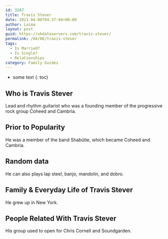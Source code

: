 ```yaml
---
id: 3287
title: Travis Stever
date: 2021-04-06T04:37:04+00:00
author: Laima
layout: post
guid: https://ukdataservers.com/travis-stever/
permalink: /04/06/travis-stever
tags:
  - Is Married?
  - Is Single?
  - Relationships
category: Family Guides
---
```


* some text
{: toc}


## Who is Travis Stever
                  
                  
                  
Lead and rhythm guitarist who was a founding member of the progressive rock group Coheed and Cambria.
                  
              
            
              
            
                
                
                
## Prior to Popularity
                  
                  
                  
He was a member of the band Shabütie, which became Coheed and Cambria.
                  
              
            
              
            
                
                
                
## Random data
                  
                  
                  
He can also plays lap steel, banjo, mandolin, and dobro.
                  
              
            
              
            
                
                
                
## Family & Everyday Life of Travis Stever
                  
                  
                  
He grew up in New York.
                  
              
            
              
            
                
                
                
## People Related With Travis Stever
                  
                  
                  
His group used to open for Chris Cornell and Soundgarden.
                  
              
            
              
            
                
              
            
              
              
            
            
              
            
          
          
          